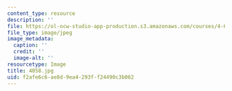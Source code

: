 ```yaml
---
content_type: resource
description: ''
file: https://ol-ocw-studio-app-production.s3.amazonaws.com/courses/4-614-religious-architecture-and-islamic-cultures-fall-2002/f2afe6c6ae8d9ea4293ff24490c3b062_4058.jpg
file_type: image/jpeg
image_metadata:
  caption: ''
  credit: ''
  image-alt: ''
resourcetype: Image
title: 4058.jpg
uid: f2afe6c6-ae8d-9ea4-293f-f24490c3b062
---
```


